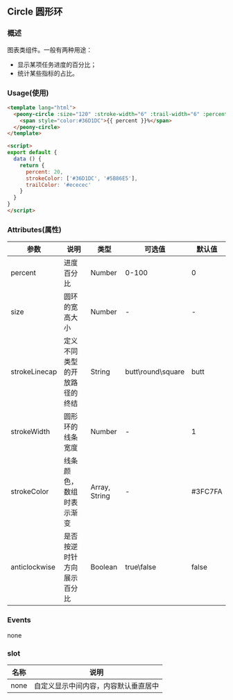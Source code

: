 
## Circle 圆形环

### 概述

图表类组件。一般有两种用途：
* 显示某项任务进度的百分比；
* 统计某些指标的占比。

### Usage(使用)

``` html
<template lang="html">
  <peony-circle :size="120" :stroke-width="6" :trail-width="6" :percent="percent" :stroke-color="strokeColor" :trail-color="trailColor">
    <span style="color:#36D1DC">{{ percent }}%</span>
  </peony-circle>
</template>

<script>
export default {
  data () {
    return {
      percent: 20,
      strokeColor: ['#36D1DC', '#5B86E5'],
      trailColor: '#ececec'
    }
  }
}
</script>
```

### Attributes(属性)

| 参数      | 说明    | 类型      | 可选值       | 默认值   |
|---------- |-------- |---------- |-------------  |-------- |
| percent  | 进度百分比    | Number   | 0-100 | 0 |
| size  | 圆环的宽高大小    | Number   | - | - |
| strokeLinecap  | 定义不同类型的开放路径的终结    | String   | butt\round\square | butt |
| strokeWidth  | 圆形环的线条宽度    | Number   | - | 1 |
| strokeColor  | 线条颜色，数组时表示渐变    | Array, String   | - | #3FC7FA |
| anticlockwise  | 是否按逆时针方向展示百分比    | Boolean   | true\false | false |

### Events

none

### slot

| 名称      | 说明    |
|---------- |-------- |
| none  | 自定义显示中间内容，内容默认垂直居中    |
